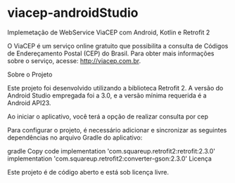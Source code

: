 # viacep-androidStudio
Implemetação de  WebService ViaCEP com Android, Kotlin e Retrofit 2 

O ViaCEP é um serviço online gratuito que possibilita a consulta de Códigos de Endereçamento Postal (CEP) do Brasil. Para obter mais informações sobre o serviço, acesse: http://viacep.com.br.

Sobre o Projeto

Este projeto foi desenvolvido utilizando a biblioteca Retrofit 2. A versão do Android Studio empregada foi a 3.0, e a versão mínima requerida é a Android API23.

Ao iniciar o aplicativo, você terá a opção de realizar consulta por cep

Para configurar o projeto, é necessário adicionar e sincronizar as seguintes dependências no arquivo Gradle do aplicativo:

gradle
Copy code
implementation 'com.squareup.retrofit2:retrofit:2.3.0'
implementation 'com.squareup.retrofit2:converter-gson:2.3.0'
Licença

Este projeto é de código aberto e está sob licença livre.
